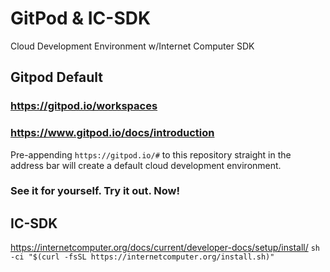 # GitPod & IC-SDK
Cloud Development Environment w/Internet Computer SDK   

## Gitpod Default 
### https://gitpod.io/workspaces
### https://www.gitpod.io/docs/introduction
Pre-appending ``https://gitpod.io/#`` to this repository straight in the address bar will create a default cloud development environment. 
### See it for yourself. Try it out. Now!

## IC-SDK
https://internetcomputer.org/docs/current/developer-docs/setup/install/
``sh -ci "$(curl -fsSL https://internetcomputer.org/install.sh)"``
